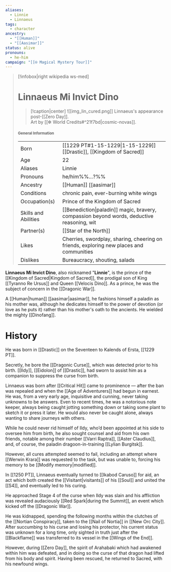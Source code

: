 ```yaml
---
aliases:
  - Linnie
  - Linnaeus
tags:
  - character
ancestry:
  - "[[Human]]"
  - "[[Aasimar]]"
status: alive
pronouns:
  - he-him
campaign: "[[⍟ Magical Mystery Tour]]"
---
```

>[!infobox|right wikipedia ws-med]
># Linnaeus Mi Invict Dino
>>[!caption|center]
>>![[img_lin_cured.png]]
>>Linnaeus's appearance post-[[Zero Day]].<br>Art by [[✼ World Credits#^21f7bd|cosmic-novas]].
>#### <small>General Information</small>
>| | |
>| --- | --- |
>| Born | [[1229 PT#1-15-1229\|1-15-1229]]<br>[[Drastic]], [[Kingdom of Sacred]]|
>| Age | 22 |
>| Aliases | Linnie |
>| Pronouns | he/him%%...?%% |
>| Ancestry | [[Human]] [[aasimar]] |
>| Conditions | chronic pain, ever-burning white wings |
>| Occupation(s) | Prince of the Kingdom of Sacred |
>| Skills and Abilities | [[Benediction\|paladin]] magic, bravery, compassion beyond words, deductive reasoning, wit |
>| Partner(s) | [[Star of the North]] |
>| Likes | Cherries, swordplay, sharing, cheering on friends, exploring new places and communities |
>| Dislikes | Bureaucracy, shouting, salads |

**Linnaeus Mi Invict Dino**, also nicknamed "**Linnie**", is the prince of the [[Kingdom of Sacred|Kingdom of Sacred]], the prodigal son of King [[Tyranno Re Ursus]] and Queen [[Velocis Dino]]. As a prince, he was the subject of concern in the [[Dragonic War]]. 

A [[Human|human]] [[aasimar|aasimar]], he fashions himself a paladin as his mother was, although he dedicates himself to the power of devotion (or love as he puts it) rather than his mother's oath to the ancients. He wielded the mighty [[Dinofang]].

# History
He was born in [[Drastic]] on the Seventeen to Kalends of Ersta, [[1229 PT]].

Secretly, he bore the [[Dragonic Curse]], which was detected prior to his birth. [[Ildy]], [[Eidolon]] of [[Drastic]], had sworn to assist him as a companion to suppress the curse from birth. 

Linnaeus was born after [[Critical Hit]] came to prominence — after the ban was repealed and when the [[Age of Adventurers]] had begun in earnest. He was, from a very early age, inquisitive and cunning, never taking unknowns to be answers. Even to recent times, he was a notorious note keeper, always being caught jotting something down or taking some plant to sketch it or press it later. He would also never be caught alone, always wanting to share journeys with others. 

While he could never rid himself of Ildy, who’d been appointed at his side to oversee him from birth, he also sought counsel and aid from his own friends, notable among their number [[Varri Raptra]], [[Aster Claudius]], and, of course, the paladin dragoon-in-training [[Lylian Burgitsk]].

However, all cures attempted seemed to fail, including an attempt where [[Werwin Krara]] was requested to the task, but was unable to, forcing his memory to be [[Modify memory|modified]]. 

In [[1250 PT]], Linnaeus eventually turned to [[Ikabod Caruso]] for aid, an act which both created the [[Visitant|visitants]] of his [[Soul]] and united the [[S4]], and eventually led to his curing.

He approached Stage 4 of the curse when Ildy was slain and his affliction was revealed audaciously [[Red Spark|during the Summit]], an event which kicked off the [[Dragonic War]]. 

He was kidnapped, spending the following months within the clutches of the [[Nortian Conspiracy]], taken to the [[Nail of Nortia]] in [[New Orc City]]. After succumbing to his curse and losing his protector, his current status was unknown for a long time, only sighted in truth just after the [[Blackflame]] was transferred to its vessel in the [[Wings of the End]].

However, during [[Zero Day]], the spirit of Arahabaki which had awakened within him was defeated, and in doing so the curse of that dragon had lifted from his body and spirit. Having been rescued, he returned to Sacred, with his newfound wings.